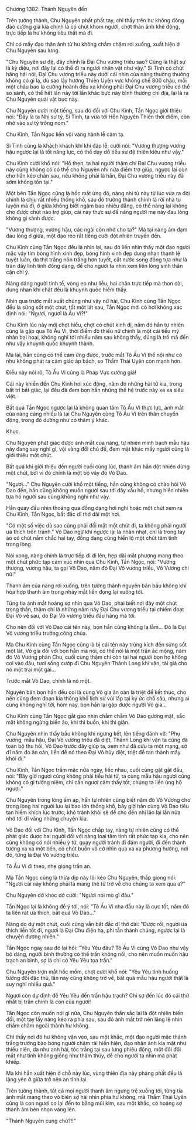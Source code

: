 




Chương 1382: Thánh Nguyên đến


Trên tường thành, Chu Nguyên phất phất tay, chỉ thấy trên hư không đông đảo cường giả kia chính là có chút khom người, chợt thân ảnh khẽ động, trực tiếp là hư không tiêu thất mà đi.

Chỉ có mấy đạo thân ảnh từ hư không chầm chậm rơi xuống, xuất hiện ở Chu Nguyên sau lưng.

"Chu Nguyên sư đệ, đây chính là Đại Chu vương triều sao? Cũng là thật sự là kỳ diệu, nơi đây lại có thể đi ra ngươi nhân vật như vậy." Si Tinh có chút hăng hái nói, Đại Chu vương triều này dưới cái nhìn của nàng thường thường không có gì lạ, dù sao lấy hướng Thiên Uyên vực khống chế 800 châu, mỗi một châu bao la cường hoành đều xa không phải Đại Chu vương triều có thể so sánh, có thể hết lần này tới lần khác bực này bình thường chi địa, lại là ra Chu Nguyên quái vật bực này.

Chu Nguyên cười một tiếng, sau đó đối với Chu Kình, Tần Ngọc giới thiệu nói: "Đây là ta Nhị sư tỷ, Si Tinh, ta vừa tới Hỗn Nguyên Thiên thời điểm, còn nhờ vào sư tỷ trông nom."

Chu Kình, Tần Ngọc liền vội vàng hành lễ cảm tạ.

Si Tinh cũng là khách khách khí khí đáp lễ, cười nói: "Vương thượng vương hậu ngược lại là tốt năng lực, có thể dạy dỗ tiểu sư đệ thiên kiêu như vậy."

Chu Kình cười khổ nói: "Hổ thẹn, ta hai người thậm chí Đại Chu vương triều này cũng không có có thể cho Nguyên nhi nửa điểm trợ giúp, ngược lại còn cho hắn kéo chân sau, nếu không phải là hắn, Đại Chu vương triều này đã sớm không tồn tại."

Một bên Tần Ngọc cũng là hốc mắt ửng đỏ, nàng nhi tử này từ lúc vừa ra đời chính là chịu rất nhiều thống khổ, sau đó trưởng thành chính là rời nhà tu luyện mà đi, ở giữa không biết ngậm bao nhiêu đắng, có thể nàng lại không cho được chút nào trợ giúp, cái này thực sự để nàng người mẹ này đau lòng không gì sánh được.

"Vương thượng, vương hậu, các ngài còn nhớ cho ta?" Mà tại nàng ảm đạm đau lòng ở giữa, một đạo réo rắt tiếng cười đột nhiên truyền đến.

Chu Kình cùng Tần Ngọc đều là nhìn lại, sau đó liền nhìn thấy một đạo người mặc váy tím bóng hình xinh đẹp, bóng hình xinh đẹp dung nhan thanh lệ tuyệt luân, da thịt trắng nõn trắng hơn tuyết, cắt nước song đồng tựa như là tràn đầy linh tính đồng dạng, để cho người ta nhìn xem liền lòng sinh thân cận chi ý.

Nàng dáng người tinh tế, vòng eo như liễu, hai chân trực tiếp mà thon dài, dung nhan khí chất đều là khuynh quốc hiếm thấy.

Nhìn qua trước mắt xuất chúng như vậy nữ hài, Chu Kình cùng Tần Ngọc đều là sửng sốt một chút, tốt một lát sau, Tần Ngọc mới có hơi không xác định nói: "Ngươi, ngươi là Ấu Vi?!"

Chu Kình lúc này mới chợt hiểu, chợt có chút kinh dị, năm đó hắn tự nhiên cũng là gặp qua Tô Ấu Vi, thời điểm đó thiếu nữ chính là một cái tiểu mỹ nhân bại hoại, không nghĩ tới nhiều năm sau không thấy, đúng là trổ mã đến như vậy khuynh quốc khuynh thành.

Mà lại, hắn cũng có thể cảm ứng được, trước mắt Tô Ấu Vi thể nội như có như không phát ra cảm giác áp bách, so Thẩm Thái Uyên còn mạnh hơn.

Điều này nói rõ, Tô Ấu Vi cũng là Pháp Vực cường giả!

Cái này khiến đến Chu Kình hơi xúc động, năm đó những hài tử kia, trong bất tri bất giác, lại đều đã đem bọn hắn những thế hệ trước này xa xa siêu việt.

Bất quá Tần Ngọc ngược lại là không quan tâm Tô Ấu Vi thực lực, ánh mắt của nàng càng nhiều là tại Chu Nguyên cùng Tô Ấu Vi trên thân chuyển động, trong đó dường như có thâm ý khác.

Khục.

Chu Nguyên phát giác được ánh mắt của nàng, tự nhiên minh bạch mẫu hậu này đang suy nghĩ gì, vội vàng đổi chủ đề, đem mặt khác mấy người cũng là giới thiệu một chút.

Bất quá khi giới thiệu đến người cuối cùng lúc, thanh âm hắn đột nhiên dừng một chút, bởi vì đó chính là một bộ váy đỏ Võ Dao.

"Ngươi..." Chu Nguyên cười khổ một tiếng, hắn cũng không có chào hỏi Võ Dao đến, hắn cũng không muốn người sau tới đây xấu hổ, nhưng hiển nhiên tựa hồ người sau cũng không nghĩ như vậy.

Hắn quay đầu nhìn thoáng qua đồng dạng hơi nghi hoặc một chút xem ra Chu Kình, Tần Ngọc, bất đắc dĩ thở dài một hơi.

"Có một số việc dù sao cũng phải đối mặt một chút đi, ta không phải người ưa thích trốn tránh." Võ Dao ngữ khí ngược lại là nhàn nhạt, chỉ là trong tay áo có chút nắm chắc hai tay, đồng dạng cũng hiển lộ một chút tâm tình trong lòng.

Nói xong, nàng chính là trực tiếp đi đi lên, hẹp dài mắt phượng mang theo một chút phức tạp cảm xúc nhìn qua Chu Kình, Tần Ngọc, nói: "Vương thượng, vương hậu, ta gọi Võ Dao, năm đó Đại Võ vương triều, Võ Vương chi nữ."

Thanh âm của nàng rơi xuống, trên tường thành nguyên bản bầu không khí hòa hợp thanh âm trong nháy mắt liền đọng lại xuống tới.

Từng tia ánh mắt hoảng sợ nhìn qua Võ Dao, phải biết nơi đây một chút trọng thần, thậm chí là những năm này Đại Chu vương triều tại chiếm đoạt Đại Võ về sau, do Đại Võ vương triều đầu hàng mà tới.

Cho nên đối với Võ Dao cái tên này, bọn hắn cũng không lạ lẫm... Đó là Đại Võ vương triều trưởng công chúa.

Mà Chu Kình cùng Tần Ngọc cũng là bị cái tên này trùng kích đến sửng sốt một lát, Võ gia đối với bọn hắn mà nói, có thể nói là một trận ác mộng, năm đó Võ Vương phản Chu, cuối cùng thậm chí còn tại hai người bọn họ không coi vào đâu, tươi sống cướp đi Chu Nguyên Thánh Long khí vận, tái giá cho nó một trai một gái...

Trước mắt Võ Dao, chính là nó một.

Nguyên bản bọn hắn đều coi là cùng Võ gia ân oán là triệt để kết thúc, cho nên cũng đem đoạn kia thống khổ lịch sử vùi lấp tại ký ức chỗ sâu, nhưng ai cũng không nghĩ tới, hôm nay, bọn hắn lại gặp được người Võ gia...

Chu Kình cùng Tần Ngọc gắt gao nhìn chằm chằm Võ Dao gương mặt, sắc mặt không ngừng biến ảo, khi thì buồn, khi thì giận.

Chu Nguyên nhìn thấy bầu không khí ngưng kết, lên tiếng đánh vỡ: "Phụ vương, mẫu hậu, Đại Võ vương triều đã diệt, Thánh Long khí vận ta cũng đã toàn bộ thu hồi, Võ Dao trước đây giúp ta, xem như đã cứu ta một mạng, sở dĩ năm đó ân oán, liền để nó theo Đại Võ hủy diệt, triệt để tan thành mây khói đi."

Chu Kình, Tần Ngọc trầm mặc nửa ngày, liếc nhau, cuối cùng gật gật đầu, nói: "Bây giờ ngươi cũng không phải tiểu hài tử, ta cùng mẫu hậu ngươi cũng không có gì tưởng niệm, chỉ cần ngươi cảm thấy tốt, chúng ta liền ủng hộ ngươi."

Chu Nguyên trong lòng ấm áp, hắn tự nhiên cũng biết năm đó Võ Vương cho trong lòng hai người lưu lại bao lớn thống khổ, bây giờ hắn cùng Võ Dao tiêu tan hiềm khích lúc trước, khó tránh khỏi sẽ để cho đến nhị lão lại lần nữa nhớ tới dĩ vãng những chuyện kia.

Võ Dao đối với Chu Kình, Tần Ngọc chắp tay, nàng tự nhiên cũng có thể phát giác được hai người đối với nàng loại tâm tình rất phức tạp kia, cho nên cũng không có nói nhiều ý tứ, quay người tránh đi đám người, đi đến thành tường xa xa một bên, có chút buồn vô cớ nhìn qua xa xa phương hướng, nơi đó, từng là Đại Võ vương triều.

Tô Ấu Vi đi theo, nhẹ giọng trấn an.

Mà Tần Ngọc cũng là thừa dịp này lôi kéo Chu Nguyên, thấp giọng nói: "Ngươi cái này không phải là mang thê tử trở về cho chúng ta xem qua a?"

Chu Nguyên dở khóc dở cười: "Ngươi nói mò gì đâu."

Tần Ngọc lại là không để ý tới, nói: "Tô Ấu Vi nha đầu này là cực tốt, năm đó ta liền rất ưa thích, bất quá Võ Dao..."

Nàng do dự một chút, cuối cùng vẫn bất đắc dĩ thở dài: "Được rồi, ngươi ưa thích liền tốt đi, ngươi là Đại Chu điện hạ, phi tần thành chúng, ngược lại là chuyện đương nhiên."

Tần Ngọc ngay sau đó lại hỏi: "Yêu Yêu đâu? Tô Ấu Vi cùng Võ Dao như vậy bộ dáng, người bình thường có thể trấn không nổi, cho nên muốn muốn hậu trạch an bình, sợ là chỉ có Yêu Yêu tọa trấn."

Chu Nguyên trợn mắt hốc mồm, chợt cười khổ nói: "Yêu Yêu tình huống tương đối đặc thù, lần này cũng không trở về, bất quá mẫu hậu ngươi thật là suy nghĩ nhiều quá."

Ngươi còn dự định để Yêu Yêu đến trấn hậu trạch? Chỉ sợ đến lúc đó cái thứ nhất bị trấn chính là con của ngươi!

Tần Ngọc còn muốn nói gì nữa, Chu Nguyên thần sắc lại là đột nhiên biến đổi, một tay lấy nàng kéo ra phía sau, sau đó ánh mắt trở nên lăng lệ nhìn chằm chằm ngoài thành hư không.

Chỉ thấy nơi đó hư không vặn vẹo, sau một khắc, một đạo người mặc thánh trắng trường bào bóng người chậm rãi hiển hiện, đạo nhân ảnh kia mặt như thiếu niên, da như anh hài, tóc trắng tại sau lưng phiêu động, một đôi đôi mắt như tinh không giống như thâm thúy, để cho người ta nhìn mà phát khiếp.

Mà khi hắn xuất hiện ở chỗ này lúc, vùng thiên địa này phảng phất đều là lặng yên ở giữa trở nên an tĩnh lại.

Trên tường thành, tất cả mọi người thanh âm ngưng trệ xuống tới, từng tia ánh mắt mang theo vô biên sợ hãi nhìn phía hư không, mà Thẩm Thái Uyên cũng là con ngươi co lại đến to bằng mũi kim, sau một khắc, có hoảng sợ thanh âm bén nhọn vang lên.

"Thánh Nguyên cung chủ?!!"




